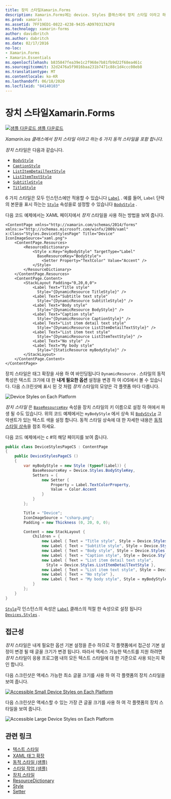 ```yaml
---
title: 장치 스타일Xamarin.Forms
description: Xamarin.Forms에는 device. Styles 클래스에서 장치 스타일 이라고 하는 6 가지 동적 스타일이 포함 되어 있습니다. 이 문서에서는 응용 프로그램에서 장치 스타일을 사용 하는 방법을 설명 합니다 Xamarin.Forms .
ms.prod: xamarin
ms.assetid: 7FF19ED1-0822-4238-9435-AD970317A2F8
ms.technology: xamarin-forms
author: davidbritch
ms.author: dabritch
ms.date: 02/17/2016
no-loc:
- Xamarin.Forms
- Xamarin.Essentials
ms.openlocfilehash: b835847fea39e1c2f968e7b81fb9d22f68ea461c
ms.sourcegitcommit: 32d2476a5f9016baa231b7471c88c1d4ccc08eb8
ms.translationtype: MT
ms.contentlocale: ko-KR
ms.lasthandoff: 06/18/2020
ms.locfileid: "84140103"
---
```

# <a name="device-styles-in-xamarinforms"></a>장치 스타일Xamarin.Forms

[![샘플 다운로드](~/media/shared/download.png) 샘플 다운로드](https://docs.microsoft.com/samples/xamarin/xamarin-forms-samples/userinterface-styles-dynamicstyles)

_Xamarin.ios 클래스에서 장치 스타일 이라고 하는 6 가지 동적 스타일을 포함 합니다._

*장치* 스타일은 다음과 같습니다.

- [`BodyStyle`](xref:Xamarin.Forms.Device.Styles.BodyStyle)
- [`CaptionStyle`](xref:Xamarin.Forms.Device.Styles.CaptionStyle)
- [`ListItemDetailTextStyle`](xref:Xamarin.Forms.Device.Styles.ListItemDetailTextStyle)
- [`ListItemTextStyle`](xref:Xamarin.Forms.Device.Styles.ListItemTextStyle)
- [`SubtitleStyle`](xref:Xamarin.Forms.Device.Styles.SubtitleStyle)
- [`TitleStyle`](xref:Xamarin.Forms.Device.Styles.TitleStyle)

6 가지 스타일은 모두 인스턴스에만 적용할 수 있습니다 [`Label`](xref:Xamarin.Forms.Label) . 예를 들어, `Label` 단락의 본문을 표시 하는는 [`Style`](xref:Xamarin.Forms.NavigableElement.Style) 속성을로 설정할 수 있습니다 [`BodyStyle`](xref:Xamarin.Forms.Device.Styles.BodyStyle) .

다음 코드 예제에서는 XAML 페이지에서 *장치* 스타일을 사용 하는 방법을 보여 줍니다.

```xaml
<ContentPage xmlns="http://xamarin.com/schemas/2014/forms" xmlns:x="http://schemas.microsoft.com/winfx/2009/xaml" x:Class="Styles.DeviceStylesPage" Title="Device" IconImageSource="xaml.png">
    <ContentPage.Resources>
        <ResourceDictionary>
            <Style x:Key="myBodyStyle" TargetType="Label"
              BaseResourceKey="BodyStyle">
                <Setter Property="TextColor" Value="Accent" />
            </Style>
        </ResourceDictionary>
    </ContentPage.Resources>
    <ContentPage.Content>
        <StackLayout Padding="0,20,0,0">
            <Label Text="Title style"
              Style="{DynamicResource TitleStyle}" />
            <Label Text="Subtitle text style"
              Style="{DynamicResource SubtitleStyle}" />
            <Label Text="Body style"
              Style="{DynamicResource BodyStyle}" />
            <Label Text="Caption style"
              Style="{DynamicResource CaptionStyle}" />
            <Label Text="List item detail text style"
              Style="{DynamicResource ListItemDetailTextStyle}" />
            <Label Text="List item text style"
              Style="{DynamicResource ListItemTextStyle}" />
            <Label Text="No style" />
            <Label Text="My body style"
              Style="{StaticResource myBodyStyle}" />
        </StackLayout>
    </ContentPage.Content>
</ContentPage>
```

장치 스타일은 태그 확장을 사용 하 여 바인딩됩니다 `DynamicResource` . 스타일의 동적 특성은 텍스트 크기에 대 한 **내게 필요한 옵션** 설정을 변경 하 여 iOS에서 볼 수 있습니다. 다음 스크린샷에 표시 된 것 처럼 *장치* 스타일의 모양은 각 플랫폼 마다 다릅니다.

![](device-images/device-styles.png "Device Styles on Each Platform")

*장치 스타일* 은 [`BaseResourceKey`](xref:Xamarin.Forms.Style.BaseResourceKey) 속성을 장치 스타일의 키 이름으로 설정 하 여에서 파생 될 수도 있습니다. 위의 코드 예제에서는 `myBodyStyle` 에서 상속 되 [`BodyStyle`](xref:Xamarin.Forms.Device.Styles.BodyStyle) 고 악센트가 있는 텍스트 색을 설정 합니다. 동적 스타일 상속에 대 한 자세한 내용은 [동적 스타일 상속](~/xamarin-forms/user-interface/styles/xaml/dynamic.md#dynamic-style-inheritance)을 참조 하세요.

다음 코드 예제에서는 c #의 해당 페이지를 보여 줍니다.

```csharp
public class DeviceStylesPageCS : ContentPage
{
    public DeviceStylesPageCS ()
    {
        var myBodyStyle = new Style (typeof(Label)) {
            BaseResourceKey = Device.Styles.BodyStyleKey,
            Setters = {
                new Setter {
                    Property = Label.TextColorProperty,
                    Value = Color.Accent
                }
            }
        };

        Title = "Device";
        IconImageSource = "csharp.png";
        Padding = new Thickness (0, 20, 0, 0);

        Content = new StackLayout {
            Children = {
                new Label { Text = "Title style", Style = Device.Styles.TitleStyle },
                new Label { Text = "Subtitle style", Style = Device.Styles.SubtitleStyle },
                new Label { Text = "Body style", Style = Device.Styles.BodyStyle },
                new Label { Text = "Caption style", Style = Device.Styles.CaptionStyle },
                new Label { Text = "List item detail text style",
                  Style = Device.Styles.ListItemDetailTextStyle },
                new Label { Text = "List item text style", Style = Device.Styles.ListItemTextStyle },
                new Label { Text = "No style" },
                new Label { Text = "My body style", Style = myBodyStyle }
            }
        };
    }
}
```

[`Style`](xref:Xamarin.Forms.NavigableElement.Style)각 인스턴스의 속성은 [`Label`](xref:Xamarin.Forms.Label) 클래스의 적절 한 속성으로 설정 됩니다 [`Devices.Styles`](xref:Xamarin.Forms.Device.Styles) .

## <a name="accessibility"></a>접근성

*장치* 스타일은 내게 필요한 옵션 기본 설정을 준수 하므로 각 플랫폼에서 접근성 기본 설정이 변경 될 때 글꼴 크기가 변경 됩니다. 따라서 액세스 가능한 텍스트를 지원 하려면 *장치* 스타일이 응용 프로그램 내의 모든 텍스트 스타일에 대 한 기준으로 사용 되는지 확인 합니다.

다음 스크린샷은 액세스 가능한 최소 글꼴 크기를 사용 하 여 각 플랫폼의 장치 스타일을 보여 줍니다.

[![](device-images/minimum-size.png "Accessible Small Device Styles on Each Platform")](device-images/minimum-size-large.png#lightbox "Accessible Small Device Styles on Each Platform")

다음 스크린샷은 액세스할 수 있는 가장 큰 글꼴 크기를 사용 하 여 각 플랫폼의 장치 스타일을 보여 줍니다.

![](device-images/maximum-size.png "Accessible Large Device Styles on Each Platform")

## <a name="related-links"></a>관련 링크

- [텍스트 스타일](~/xamarin-forms/user-interface/text/styles.md)
- [XAML 태그 확장](~/xamarin-forms/xaml/xaml-basics/xaml-markup-extensions.md)
- [동적 스타일 (샘플)](https://docs.microsoft.com/samples/xamarin/xamarin-forms-samples/userinterface-styles-dynamicstyles)
- [스타일 작업 (샘플)](https://docs.microsoft.com/samples/xamarin/xamarin-forms-samples/workingwithstyles)
- [장치 스타일](xref:Xamarin.Forms.Device.Styles)
- [ResourceDictionary](xref:Xamarin.Forms.ResourceDictionary)
- [Style](xref:Xamarin.Forms.Style)
- [Setter](xref:Xamarin.Forms.Setter)
